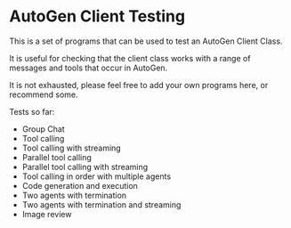 # AutoGen Client Testing

This is a set of programs that can be used to test an AutoGen Client Class.

It is useful for checking that the client class works with a range of messages and tools that occur in AutoGen.

It is not exhausted, please feel free to add your own programs here, or recommend some.

Tests so far:
- Group Chat
- Tool calling
- Tool calling with streaming
- Parallel tool calling
- Parallel tool calling with streaming
- Tool calling in order with multiple agents
- Code generation and execution
- Two agents with termination
- Two agents with termination and streaming
- Image review
